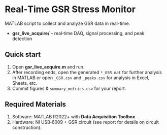 # Real‑Time GSR Stress Monitor

MATLAB script to collect and analyze GSR data in real-time.
* **gsr_live_acquire/** – real‑time DAQ, signal processing, and peak detection  

## Quick start
1. Open **gsr_live_acquire.m** and run.
2. After recording ends, open the generated `*_GSR.mat` for further analysis in MATLAB or open `_GSR.csv` and `_peaks.csv` for analysis in Excel, Sheets, etc.
3. Commit figures & `summary_metrics.csv` for your report.

## Required Materials
1. Software: MATLAB R2022+ with **Data Acquisition Toolbox**  
2. Hardware: NI USB‑6009 + GSR circuit (see report for details on circuit construction).
